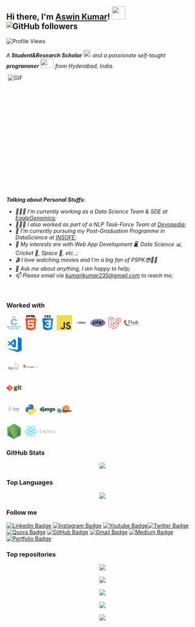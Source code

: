 ## Hi there, I'm [Aswin Kumar](https://master.d2w6px0fdt0my3.amplifyapp.com/)! <img src="https://raw.githubusercontent.com/TheDudeThatCode/TheDudeThatCode/master/Assets/Hi.gif" width=35 height=35> ![GitHub followers](https://img.shields.io/github/followers/Creatoraswin?style=social)

![Profile Views](https://komarev.com/ghpvc/?username=teja0508&style=flat-square)

<p>
  <em>
    A <b>Student&Research Scholar</b> <img src="https://raw.githubusercontent.com/TheDudeThatCode/TheDudeThatCode/master/Assets/Medal.gif" width=20 height=20> and a passionate self-taught <b>programmer</b> <img src="https://raw.githubusercontent.com/TheDudeThatCode/TheDudeThatCode/master/Assets/Developer.gif" width=35 height=25> from Hyderabad, India.
  </em>
 </p>

<img align="right" alt="GIF" src="https://github.com/abhisheknaiidu/abhisheknaiidu/blob/master/code.gif?raw=true" width="500" height="320" />

<em>
  
**Talking about Personal Stuffs:**

- 👨🏽‍💻 I’m currently working as a Data Science Team & SDE at [EagleGenomics](https://www.eaglegenomics.com/);
- 👨🏽‍💻 I also worked as part of a NLP Task-Force Team at [Devopedia](https://devopedia.org/);
- 💼 I’m currently pursuing my Post-Graduation Programme in DataScience at [INSOFE](https://www.insofe.edu.in/);
- 🤔 My interests are with Web App Development 🖥️, Data Science 📊, Cricket 🏏, Space 🚀, etc..;
- 🎬 I love watching movies and I'm a big fan of PSPK😎🤘🏻
- 💬 Ask me about anything, I am happy to help;
- 📫 Please email via kumarikumar235@gmail.com to reach me;
<br/> 
</em>

### Worked with 
<code><img height="40" src="https://raw.githubusercontent.com/github/explore/80688e429a7d4ef2fca1e82350fe8e3517d3494d/topics/c/c.png" title="C"></code>
<code><img height="40" src="https://raw.githubusercontent.com/github/explore/80688e429a7d4ef2fca1e82350fe8e3517d3494d/topics/html/html.png" title="html"></code>
<code><img height="40" src="https://raw.githubusercontent.com/github/explore/80688e429a7d4ef2fca1e82350fe8e3517d3494d/topics/css/css.png" title="css"></code>
<code><img height="40" src="https://raw.githubusercontent.com/github/explore/80688e429a7d4ef2fca1e82350fe8e3517d3494d/topics/javascript/javascript.png" title="javascript"></code>
<code><img height="40" src="https://raw.githubusercontent.com/github/explore/80688e429a7d4ef2fca1e82350fe8e3517d3494d/topics/jquery/jquery.png" title="jquery"></code>
<code><img height="40" src="https://raw.githubusercontent.com/github/explore/80688e429a7d4ef2fca1e82350fe8e3517d3494d/topics/php/php.png" title="php"></code>
<code><img height="40" src="https://raw.githubusercontent.com/github/explore/80688e429a7d4ef2fca1e82350fe8e3517d3494d/topics/laravel/laravel.png" title="laravel"></code>
<code><img height="40" src="https://raw.githubusercontent.com/github/explore/80688e429a7d4ef2fca1e82350fe8e3517d3494d/topics/flask/flask.png" title="flask"></code>

<code><img height="40" src="https://raw.githubusercontent.com/github/explore/80688e429a7d4ef2fca1e82350fe8e3517d3494d/topics/visual-studio-code/visual-studio-code.png" title="vscode"></code>

<code><img height="40" src="https://raw.githubusercontent.com/github/explore/80688e429a7d4ef2fca1e82350fe8e3517d3494d/topics/mysql/mysql.png" title="mysql"></code>
<code><img height="40" src="https://raw.githubusercontent.com/github/explore/80688e429a7d4ef2fca1e82350fe8e3517d3494d/topics/mongodb/mongodb.png" title="mongodb"></code>

<code><img height="40" src="https://raw.githubusercontent.com/github/explore/80688e429a7d4ef2fca1e82350fe8e3517d3494d/topics/git/git.png" title="git"></code>



<code><img height="40" src="https://raw.githubusercontent.com/github/explore/80688e429a7d4ef2fca1e82350fe8e3517d3494d/topics/java/java.png" title="java"></code>
<code><img height="40" src="https://raw.githubusercontent.com/github/explore/80688e429a7d4ef2fca1e82350fe8e3517d3494d/topics/python/python.png" title="python"></code>
<code><img height="40" src="https://raw.githubusercontent.com/github/explore/80688e429a7d4ef2fca1e82350fe8e3517d3494d/topics/django/django.png" title="django"></code>
<code><img height="40" src="https://raw.githubusercontent.com/github/explore/80688e429a7d4ef2fca1e82350fe8e3517d3494d/topics/scikit-learn/scikit-learn.png" title="sklearn"></code>

<code><img height="40" src="https://raw.githubusercontent.com/github/explore/80688e429a7d4ef2fca1e82350fe8e3517d3494d/topics/nodejs/nodejs.png" title="node.js"></code>
<code><img height="40" src="https://raw.githubusercontent.com/github/explore/80688e429a7d4ef2fca1e82350fe8e3517d3494d/topics/react/react.png" title="react.js"></code>
<code><img height="40" src="https://raw.githubusercontent.com/github/explore/80688e429a7d4ef2fca1e82350fe8e3517d3494d/topics/express/express.png" title="express.js"></code>







### GitHub Stats

<p align="center">
  <a href = "https://github.com/Creatoraswin">
<img src="https://github-readme-stats-aj8vj7k8x.vercel.app/api?username=Creatoraswin&show_icons=true&title_color=ffc857&icon_color=8ac926&text_color=daf7dc&bg_color=151515&count_private=true&include_all_commits=true">
  </a>
 </p>
 
### Top Languages

<p align="center">
<a href = "https://github.com/kishan0725">
  <img src="https://github-readme-stats-aj8vj7k8x.vercel.app/api/top-langs/?username=Creatoraswin&layout=compact&title_color=ffc857&icon_color=8ac926&text_color=daf7dc&bg_color=151515&card_width=400">
</a>
</p>

### Follow me

[![Linkedin Badge](https://img.shields.io/badge/-Chandrateja%20Reddy-blue?style=flat-circle&logo=Linkedin&logoColor=white&link=https://www.linkedin.com/in/chandratejareddy/)](https://www.linkedin.com/in/chandratejareddy/) [![Instagram Badge](https://img.shields.io/badge/-@chandra_reddy-e02c73?style=flat-circle&labelColor=e02c73&logo=Instagram&logoColor=white&link=https://www.instagram.com/chandra_bullet_reddy)](https://www.instagram.com/chandra_bullet_reddy) 
[![Youtube Badge](https://img.shields.io/badge/-@Chandrateja-24292e?style=flatcircle&labelColor=24292e&logo=youtube&logoColor=white&link=https://www.youtube.com/channel/UCv2_J7UCy3_yAcpuNWwgqsg)](https://www.youtube.com/channel/UCv2_J7UCy3_yAcpuNWwgqsg)[![Twitter Badge](https://img.shields.io/badge/-@teja05081-1ca0f1?style=flat-circle&labelColor=1ca0f1&logo=twitter&logoColor=white&link=https://twitter.com/teja05081)](https://twitter.com/teja05081) [![Quora Badge](https://img.shields.io/badge/-@Chandra-b92b27?style=flat-circle&labelColor=b92b27&logo=quora&logoColor=white&link=https://www.quora.com/profile/Lattupally-Chandra-Teja-Reddy)](https://www.quora.com/profile/Lattupally-Chandra-Teja-Reddy) [![GitHub Badge](https://img.shields.io/badge/-@teja0508-24292e?style=flat-circle&labelColor=24292e&logo=github&logoColor=white&link=https://github.com/teja0508)](https://github.com/teja0508) [![Gmail Badge](https://img.shields.io/badge/-@chandra-d54b3d?style=flat-circle&labelColor=d54b3d&logo=gmail&logoColor=white&link=mailto:lchandratejareddy@gmail.com)](mailto:lchandratejareddy@gmail.com) [![Medium Badge](https://img.shields.io/badge/-@Chandrateja-24292e?style=flat-circle&labelColor=24292e&logo=medium&logoColor=white&link=https://medium.com/@lchandratejareddy)](https://medium.com/@lchandratejareddy) [![Portfolio Badge](https://img.shields.io/badge/-@Chandra_Portfolio-24292e?style=flat-circle&labelColor=24292e&logo=portfolio&logoColor=white&link=https://master.d2w6px0fdt0my3.amplifyapp.com/)](https://master.d2w6px0fdt0my3.amplifyapp.com/)

### Top repositories


<p align="center">
  <a href = "https://github.com/teja0508/COVID-19-Detection-Based-On-Human-ChestXray">
<img src="https://github-readme-stats-aj8vj7k8x.vercel.app/api/pin/?username=teja0508&repo=COVID-19-Detection-Based-On-Human-ChestXray&title_color=fff&icon_color=79ff97&text_color=9f9f9f&bg_color=151515">
  </a>
</p>

<p align="center">
  <a href="https://github.com/teja0508/API-Movie-recommender-systems">
  <img src="https://github-readme-stats-aj8vj7k8x.vercel.app/api/pin/?username=teja0508&repo=API-Movie-recommender-systems&title_color=fff&icon_color=79ff97&text_color=9f9f9f&bg_color=151515">
  </a>
  </p>

<p align="center">
  <a href="https://github.com/teja0508/Face-Recognition-Attendance-System">
  <img src="https://github-readme-stats-aj8vj7k8x.vercel.app/api/pin/?username=teja0508&repo=Face-Recognition-Attendance-System&title_color=fff&icon_color=79ff97&text_color=9f9f9f&bg_color=151515">
  </a>
  </p>
  
 <p align="center">
  <a href = "https://github.com/teja0508/Lock-Unlock-Laptop-PC-Screen-Using-Face-Recognition">
<img src="https://github-readme-stats-aj8vj7k8x.vercel.app/api/pin/?username=teja0508&repo=Lock-Unlock-Laptop-PC-Screen-Using-Face-Recognition&title_color=fff&icon_color=79ff97&text_color=9f9f9f&bg_color=151515">
  </a>
</p>


<p align="center">
  <a href = "https://github.com/teja0508/Parking_Spot_detection">
<img src="https://github-readme-stats-aj8vj7k8x.vercel.app/api/pin/?username=teja0508&repo=Parking_Spot_detection&title_color=fff&icon_color=79ff97&text_color=9f9f9f&bg_color=151515">
  </a>
</p>
